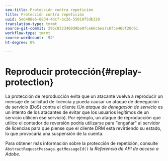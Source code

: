```yaml
---
seo-title: Protección contra repetición
title: Protección contra repetición
uuid: 5e6488e6-0834-4dcf-bc26-55019f5db320
translation-type: tm+mt
source-git-commit: 29bc8323460d9be0fce66cbea7c6fce46df20d61
workflow-type: tm+mt
source-wordcount: '92'
ht-degree: 0%

---
```



# Reproducir protección{#replay-protection}

La protección de reproducción evita que un atacante vuelva a reproducir un mensaje de solicitud de licencia y pueda causar un ataque de denegación de servicio (DoS) contra el cliente (Un *ataque de denegación de servicio* es un intento de los atacantes de evitar que los usuarios legítimos de un servicio utilicen ese servicio). Por ejemplo, un ataque de reproducción que utilice el contador de reversión podría utilizarse para &quot;engañar&quot; al servidor de licencias para que piense que el cliente DRM está revirtiendo su estado, lo que provocaría una suspensión de la cuenta.

Para obtener más información sobre la protección de repetición, consulte `AbstractRequestMessage.getMessageId()` la *Referencia de API de acceso a Adobe*.
